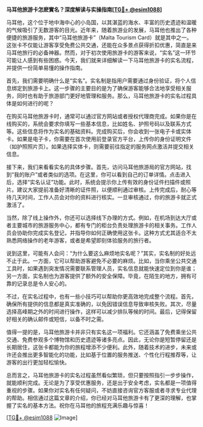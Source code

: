 **马耳他旅游卡怎麽實名？深度解读与实操指南[[TG💪+ @esim1088](https://t.me/s/esim1088)]**

马耳他，这个位于地中海中心的小岛国，以其湛蓝的海水、丰富的历史遗迹和温暖的气候吸引了无数游客的目光。近年来，随着旅游业的发展，马耳他也推出了各种便捷的旅游服务，其中“马耳他旅游卡”（Malta Tourism Card）就是其中之一。这张卡不仅能让游客享受免费公共交通，还能在众多景点获得折扣优惠，简直是来马耳他旅行的必备神器。然而，对于初次使用旅游卡的游客来说，“实名”这一环节可能让人感到有些困惑。今天，我们就来详细解读一下马耳他旅游卡的实名流程，并提供一份简单易懂的操作指南。

首先，我们需要明确什么是“实名”。实名制是指用户需要通过身份验证，将个人信息绑定到旅游卡上。这一步骤的主要目的是为了确保游客能够合法地享受相关服务，同时也有助于旅游部门更好地管理和服务。那么，马耳他旅游卡的实名过程具体是如何进行的呢？

在购买马耳他旅游卡时，通常可以通过官方网站或者授权代理商完成。如果你是在线购买的，系统会要求你填写一些基本信息，比如姓名、护照号码以及联系方式等。这些信息将作为实名的基础资料。完成购买后，你会收到一张电子卡或实体卡。如果是电子卡，你需要在首次使用前登录官方平台，上传你的身份证明文件（如护照照片页）。如果选择实体卡，则需要前往指定的服务网点激活并提交相关信息。

接下来，我们来看看实名的具体步骤。首先，访问马耳他旅游局的官方网站，找到“我的账户”或者类似的选项。在这里，你可以看到自己的订单详情。点击进入后，选择“实名认证”功能。此时，系统会提示你上传有效的身份证件扫描件或照片。建议大家提前准备好清晰的证件照，以便顺利通过审核。上传完成后，耐心等待几天时间，工作人员会对你的资料进行核实。一旦审核通过，你的旅游卡就正式激活了。

当然，除了线上操作外，你还可以选择线下办理的方式。例如，在机场到达大厅或者主要城市的旅游服务中心，都有专门的柜台负责处理旅游卡的相关事务。工作人员会协助你完成实名登记，并指导你如何正确使用这张卡。这种方式尤其适合不太熟悉网络操作的老年游客，或者是希望即刻体验服务的旅行者。

说到这里，可能有人会问：“为什么要这么麻烦地实名呢？”其实，实名制的好处远不止于此。一方面，它可以帮助游客避免不必要的麻烦。比如，当你乘坐公共交通工具时，如果遇到突发情况需要联系管理人员，实名信息就能快速定位到你是谁；另一方面，实名制也为游客提供了额外的安全保障。毕竟，在陌生的地方，拥有可靠的记录总是令人安心的。

不过，在实名过程中，也有一些小技巧可以帮助你更高效地完成整个流程。首先，确保所有提供的信息都是真实准确的，以免因错误信息导致审核失败。其次，尽量选择高峰期之外的时间进行操作，这样可以减少排队等候的时间。最后，记得保留好相关的确认邮件或短信，以备不时之需。

值得一提的是，马耳他旅游卡并非只有实名这一项福利。它还涵盖了免费乘坐公共交通、免费参观多个博物馆和历史遗迹等诸多亮点。因此，无论你是短暂停留还是长期居住，这张卡都能为你的旅程增添不少便利。此外，随着技术的进步，未来或许还会推出更多智能化的功能，比如基于位置的服务推送、个性化行程推荐等，让游客的出行更加轻松愉快。

总而言之，马耳他旅游卡的实名过程虽然看似繁琐，但只要按照指引一步步操作，就能顺利完成。无论是为了享受优惠服务，还是出于安全考虑，实名都是一项值得重视的步骤。如果你对实名有任何疑问，不妨直接咨询官方客服或者寻求专业代理的帮助。相信通过这篇文章的介绍，你已经对马耳他旅游卡有了更深的理解，也掌握了实名的基本方法。祝你在马耳他的旅程充满乐趣与惊喜！

[[TG💪+ @esim1088](https://t.me/s/esim1088) ![Image](https://i.postimg.cc/4NQfJmqS/Snipaste-2025-05-13-00-14-12.png)]